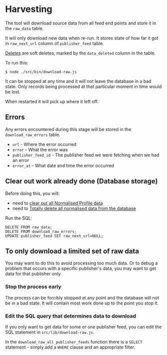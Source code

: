 # Harvesting

The tool will download source data from all feed end points and store it in the `raw_data` table.

It will only download new data when re-run. It stores state of how far it got in `raw_next_url` column of `publisher_feed` table.

[Deletes](https://www.w3.org/2017/08/realtime-paged-data-exchange/#deleted-items) are soft deletes, marked by the `data_deleted` column in the table.

To run this:

`$ node ./src/bin/download-raw.js`

It can be stopped at any time and it will not leave the database in a bad state. Only records being processed at that particular moment in time would be lost.

When restarted it will pick up where it left off.

## Errors

Any errors encountered during this stage will be stored in the `download_raw_errors` table.

* `url` - Where the error occurred
* `error` - What the error was
* `publisher_feed_id` - The publisher feed we were fetching when we had an error
* `error_at` - What date and time the error occurred

## Clear out work already done \(Database storage\)

Before doing this, you will:

* need to [clear out all Normalised Profile data](profile-normalised-data.md)
* need to [Totally delete all normalised data from the database](normalise-data/)

Run the SQL:

```text
DELETE FROM raw_data;
DELETE FROM download_raw_errors;
UPDATE publisher_feed SET raw_next_url=NULL;
```

## To only download a limited set of raw data

You may want to do this to avoid processing too much data. Or to debug a problem that occurs with a specific publisher's data, you may want to get data for that publisher only.

### Stop the process early

The process can be forcibly stopped at any point and the database will not be in a bad state. It will contain most work done up to the point you stop it.

### Edit the SQL query that determines data to download

If you only want to get data for some or one publisher feed, you can edit the SQL statement in `src/lib/download-raw.js`.

In the `download_raw_all_publisher_feeds` function there is a `SELECT` statement - simply add a `WHERE` clause and an appropriate filter.

